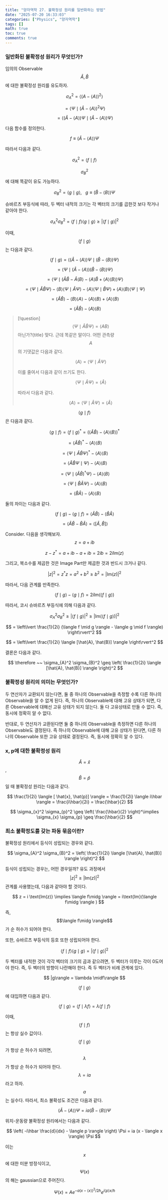 ```yaml
---
title: "양자역학 27. 불확정성 원리를 일반화하는 방법"
date: "2025-07-20 16:33:03"
categories: ["Physics", "양자역학"]
tags: []
math: true
toc: true
comments: true
---
```


### 일반화된 불확정성 원리가 무엇인가?
임의의 Observable $$\hat{A}, \hat{B}$$에 대한 불확정성 원리를 유도하자.

$$
\sigma_{A}^2 = \langle (A - \langle A \rangle)^2 \rangle
$$


$$
= \langle \Psi \mid (\hat{A} - \langle A \rangle)^2 \Psi \rangle
$$


$$
= \langle (\hat{A} - \langle A \rangle) \Psi \mid (\hat{A} - \langle A \rangle) \Psi \rangle
$$

다음 함수를 정의한다.

$$
f  \equiv (\hat{A} - \langle A \rangle)\Psi
$$

따라서 다음과 같다.

$$
\sigma_{A}^2= \langle f \mid f \rangle
$$

$$\sigma_{B}^2$$에 대해 똑같이 유도 가능하다.

$$
\sigma_{B}^2 = \langle g \mid g \rangle, ~~~ g \equiv (\hat{B} - \langle B \rangle) \Psi
$$

슈바르츠 부등식에 따라, 두 벡터 내적의 크기는 각 벡터의 크기를 곱한것 보다 작거나 같아야 한다.

$$
\sigma_{A}^2 \sigma_{B}^2 = \langle f \mid f \rangle \langle g \mid g \rangle \geq \lvert \langle f \mid g \rangle \rvert^2
$$

이때, $$\langle f \mid g \rangle$$는 다음과 같다.

$$
\langle f \mid g \rangle = \langle (\hat{A} - \langle A \rangle) \Psi \mid (\hat{B} - \langle B \rangle) \Psi \rangle
$$


$$
= \langle \Psi \mid (\hat{A} - \langle A \rangle)(\hat{B} - \langle B \rangle) \Psi \rangle
$$


$$
= \langle \Psi \mid (\hat{A}\hat{B} - \hat{A}\langle B \rangle - \langle A \rangle \hat{B} + \langle A \rangle \langle B \rangle) \Psi \rangle
$$


$$
= \langle \Psi \mid \hat{A} \hat{B} \Psi\rangle - \langle B \rangle\langle \Psi \mid \hat{A}  \Psi \rangle - \langle A \rangle\langle \Psi \mid  \hat{B} \Psi \rangle + \langle A \rangle \langle B \rangle\langle \Psi \mid  \Psi \rangle
$$


$$
= \langle \hat{A}\hat{B} \rangle - \langle B \rangle \langle A \rangle - \langle A \rangle \langle B \rangle + \langle A \rangle \langle B \rangle
$$


$$
= \langle \hat{A}\hat{B} \rangle - \langle A \rangle \langle B \rangle
$$

> [!question] $$\langle \Psi \mid \hat{A} \hat{B} \Psi \rangle = \langle AB \rangle$$ 아닌가?{title}
> 맞다. 근데 똑같은 말이다. 어떤 관측량 $$A$$의 기댓값은 다음과 같다.
> 
> $$
> \langle A \rangle = \langle \Psi \mid \hat{A} \Psi \rangle
> $$
> 
> 이를 줄여서 다음과 같이 쓰기도 한다.
> 
> $$
> \langle \Psi \mid \hat{A} \Psi \rangle = \langle \hat{A} \rangle
> $$
> 
> 따라서 다음과 같다.
> 
> $$
> \langle A \rangle = \langle \Psi \mid \hat{A} \Psi \rangle = \langle \hat{A} \rangle
> $$
> 

$$\langle g \mid f \rangle$$은 다음과 같다.

$$
\langle g \mid f \rangle = \langle f \mid g \rangle^* = (\langle \hat{A} \hat{B} \rangle - \langle A \rangle \langle B \rangle)^*
$$


$$
= \langle \hat{A} \hat{B} \rangle^* - \langle A \rangle \langle B \rangle
$$


$$
= \langle \Psi \mid \hat{A} \hat{B} \Psi \rangle^* - \langle A \rangle \langle B \rangle
$$


$$
= \langle \hat{A} \hat{B} \Psi \mid \Psi \rangle - \langle A \rangle \langle B \rangle
$$


$$
= \langle \Psi \mid (\hat{A} \hat{B})^{\dagger} \Psi \rangle - \langle A \rangle \langle B \rangle
$$


$$
= \langle \Psi \mid \hat{B} \hat{A} \Psi \rangle - \langle A \rangle \langle B \rangle
$$


$$
= \langle \hat{B} \hat{A} \rangle - \langle A \rangle \langle B \rangle
$$


둘의 차이는 다음과 같다.

$$
\langle f \mid g \rangle - \langle g \mid f \rangle = \langle \hat{A}\hat{B}\rangle - \langle \hat{B} \hat{A} \rangle
$$


$$
= \langle \hat{A} \hat{B} - \hat{B} \hat{A} \rangle = \langle [\hat{A}, \hat{B}] \rangle
$$


Consider. 다음을 생각해보자. $$z = a + ib$$

$$
z - z^* = a + ib - a + ib = 2ib = 2i \text{Im}(z)
$$

그리고, 복소수를 제곱한 것은 Image Part만 제곱한 것과 반드시 크거나 같다.

$$
\lvert z \rvert^2 = z^* z = a^2 + b^2 \geq b^2 = \lvert \text{Im}(z) \rvert^2
$$

따라서, 다음 관계를 만족한다.

$$
\langle f \mid g \rangle - \langle g \mid f \rangle = 2i \mathrm{Im}( \langle f \mid g \rangle)
$$

따라서, 코시 슈바르츠 부등식에 의해 다음과 같다.

$$
\sigma_{A}^2 \sigma_{B}^2  \geq \lvert \langle f \mid g \rangle \rvert^2 \geq \lvert \mathrm{Im}(\langle f \mid g \rangle) \rvert^2
$$


$$
= \left\lvert  \frac{1}{2i} (\langle f \mid g \rangle - \langle g \mid f \rangle)  \right\rvert^2
$$


$$
= \left\lvert  \frac{1}{2i} \langle [\hat{A}, \hat{B}] \rangle  \right\rvert^2
$$

결론은 다음과 같다.

$$
\therefore ~~ \sigma_{A}^2 \sigma_{B}^2 \geq \left( \frac{1}{2i} \langle [\hat{A}, \hat{B}] \rangle \right)^2
$$


### 불확정성 원리의 의미는 무엇인가?
두 연산자가 교환되지 않는다면, 둘 중 하나의 Observable을 측정할 수록 다른 하나의 Observable을 알 수 없게 된다. 즉, 하나의 Observable에 대해 고유 상태가 되면, 다른 Observable에 대해선 고유 상태가 되지 않는다. 둘 다 고유상태로 만들 수 없다. 즉, 동시에 정확히 알 수 없다.

반대로, 두 연산자가 교환된다면 둘 중 하나의 Observable을 측정하면 다른 하나의 Observable도 결정된다. 즉 하나의 Observable에 대해 고유 상태가 된다면, 다른 하나의 Observable 또한 고유 상태로 결정된다. 즉, 동시에 정확히 알 수 있다.

### x, p에 대한 불확정성 원리
$$\hat{A} = \hat{x}$$, $$\hat{B} = \hat{p}$$일 때 불확정성 원리는 다음과 같다.

$$
\frac{1}{2i} \langle [ \hat{x}, \hat{p}] \rangle = \frac{1}{2i} \langle i\hbar \rangle = \frac{i\hbar}{2i} = \frac{\hbar}{2}
$$


$$
\sigma_{x}^2 \sigma_{p}^2 \geq \left(  \frac{\hbar}{2}  \right)^\implies \sigma_{x} \sigma_{p} \geq \frac{\hbar}{2}
$$


### 최소 불확정도를 갖는 파동 묶음이란?
불확정성 원리에서 등식이 성립되는 경우와 같다.

$$
\sigma_{A}^2 \sigma_{B}^2 = \left( \frac{1}{2i} \langle [\hat{A}, \hat{B}] \rangle \right)^2
$$

등식이 성립되는 경우는, 어떤 경우일까?
유도 과정에서 $$\lvert z \rvert^2\geq \lvert \text{Im}(z) \rvert^2$$ 관계를 사용했는데, 다음과 같아야 할 것이다.

$$
z = i \text{Im(z)} \implies \langle f\midg \rangle = i\text{Im}(\langle f\midg \rangle )
$$

즉, $$\langle f\midg \rangle$$가 순 허수가 되어야 한다. 

또한, 슈바르츠 부등식의 등호 또한 성립되어야 한다.

$$
\langle f \mid f \rangle \langle g \mid g \rangle = \lvert \langle f \mid g \rangle \rvert^2
$$

두 벡터를 내적한 것이 각각 벡터의 크기의 곱과 같으려면, 두 벡터가 이루는 각이 0도어야 한다. 즉, 두 벡터의 방향이 나란해야 한다. 즉 두 벡터가 비례 관계에 있다.

$$
|g\rangle = \lambda \midf\rangle
$$

$$\langle f \mid g \rangle$$에 대입하면 다음과 같다.

$$
\langle f \mid g \rangle = \langle f \mid \lambda f \rangle = \lambda \langle f \mid f \rangle
$$

이때, $$\langle f \mid f \rangle$$는 항상 실수 값이다. $$\langle f \mid g \rangle$$가 항상 순 허수가 되려면, $$\lambda$$가 항상 순 허수가 되어야 한다. $$\lambda = ia$$라고 하자. $$a$$는 실수다. 따라서, 최소 불확성도 조건은 다음과 같다.

$$
(\hat{A} - \langle A \rangle) \Psi = ia (\hat{B} - \langle B \rangle) \Psi
$$


위치-운동량 불확정성 원리에서는 다음과 같다.

$$
\left( -i\hbar \frac{d}{dx} - \langle p \rangle \right) \Psi = ia (x - \langle x \rangle) \Psi
$$

이는 $$x$$에 대한 미분 방정식이고, $$\Psi(x)$$의 해는 gaussian으로 주어진다.

$$
\Psi(x) = A e^{-a (x -  \langle x \rangle)^2 / 2\hbar} e^{i \langle p \rangle x / \hbar}
$$
